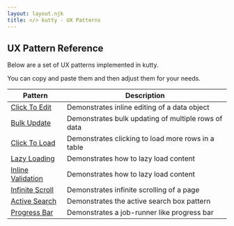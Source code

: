 ```yaml
---
layout: layout.njk
title: </> kutty - UX Patterns
---
```


## UX Pattern Reference

Below are a set of UX patterns implemented in kutty.  

You can copy and paste them and then adjust them for your needs.

| Pattern | Description |
|-----------|-------------|
| [Click To Edit](/examples/click-to-edit) | Demonstrates inline editing of a data object
| [Bulk Update](/examples/bulk-update) | Demonstrates bulk updating of multiple rows of data
| [Click To Load](/examples/click-to-load) | Demonstrates clicking to load more rows in a table
| [Lazy Loading](/examples/lazy-load) | Demonstrates how to lazy load content
| [Inline Validation](/examples/inline-validation) | Demonstrates how to lazy load content
| [Infinite Scroll](/examples/infinite-scroll) | Demonstrates infinite scrolling of a page
| [Active Search](/examples/active-search) | Demonstrates the active search box pattern
| [Progress Bar](/examples/progress-bar) | Demonstrates a job-runner like progress bar
